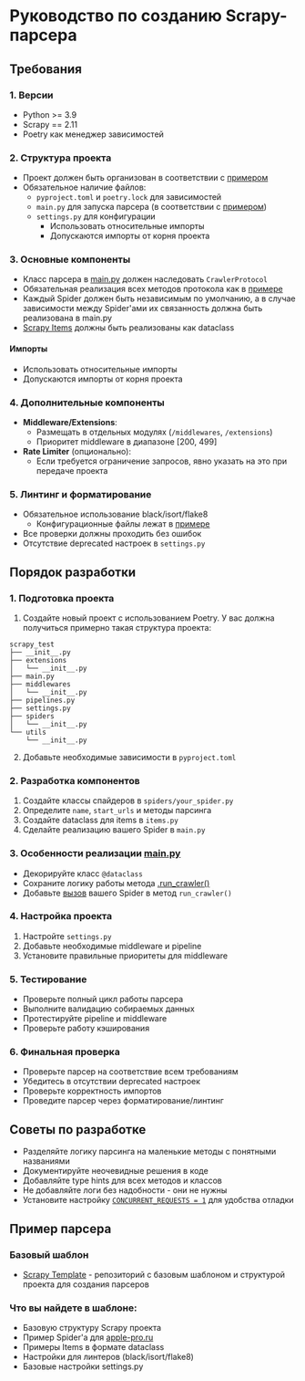 # Руководство по созданию Scrapy-парсера

## Требования

### 1. Версии
- Python >= 3.9
- Scrapy == 2.11
- Poetry как менеджер зависимостей

### 2. Структура проекта
- Проект должен быть организован в соответствии с [примером](#пример-парсера)
- Обязательное наличие файлов:
  - `pyproject.toml` и `poetry.lock` для зависимостей
  - `main.py` для запуска парсера (в соответствии с [примером](#пример-парсера))
  - `settings.py` для конфигурации
    - Использовать относительные импорты
    - Допускаются импорты от корня проекта

### 3. Основные компоненты

- Класс парсера в [main.py](https://github.com/ByteVoyager1/scrapy_templates/blob/main/example/apple_pro/main.py) должен наследовать `CrawlerProtocol`
- Обязательная реализация всех методов протокола как в [примере](#пример-парсера)
- Каждый Spider должен быть независимым по умолчанию, а в случае зависимости между Spider'ами их связанность должна быть реализована в main.py
- [Scrapy Items](https://docs.scrapy.org/en/latest/topics/items.html) должны быть реализованы как dataclass

#### Импорты
- Использовать относительные импорты
- Допускаются импорты от корня проекта

### 4. Дополнительные компоненты
- **Middleware/Extensions**: 
  - Размещать в отдельных модулях (`/middlewares`, `/extensions`)
  - Приоритет middleware в диапазоне [200, 499]
- **Rate Limiter** (опционально):
  - Если требуется ограничение запросов, явно указать на это при передаче проекта

### 5. Линтинг и форматирование
- Обязательное использование black/isort/flake8
    - Конфигурационные файлы лежат в [примере](#пример-парсера)
- Все проверки должны проходить без ошибок
- Отсутствие deprecated настроек в `settings.py`

## Порядок разработки

### 1. Подготовка проекта 
1. Создайте новый проект с использованием Poetry.
У вас должна получиться примерно такая структура проекта:
```
scrapy_test
├── __init__.py
├── extensions
│   └── __init__.py
├── main.py
├── middlewares
│   └── __init__.py
├── pipelines.py
├── settings.py
├── spiders
│   └── __init__.py
└── utils
    └── __init__.py
```
2. Добавьте необходимые зависимости в `pyproject.toml`

### 2. Разработка компонентов
1. Создайте классы спайдеров в `spiders/your_spider.py`
2. Определите `name`, `start_urls` и методы парсинга
3. Создайте dataclass для items в `items.py`
4. Сделайте реализацию вашего Spider в `main.py`

### 3. Особенности реализации [main.py](https://github.com/ByteVoyager1/scrapy_templates/blob/main/example/apple_pro/main.py)
- Декорируйте класс `@dataclass`
- Сохраните логику работы метода [.run_crawler()](https://github.com/ByteVoyager1/scrapy_templates/blob/main/example/apple_pro/main.py#L12)
- Добавьте [вызов](https://github.com/ByteVoyager1/scrapy_templates/blob/main/example/apple_pro/main.py#L13) вашего Spider в метод `run_crawler()`

### 4. Настройка проекта
1. Настройте `settings.py`
2. Добавьте необходимые middleware и pipeline
3. Установите правильные приоритеты для middleware

### 5. Тестирование
- Проверьте полный цикл работы парсера
- Выполните валидацию собираемых данных
- Протестируйте pipeline и middleware
- Проверьте работу кэширования

### 6. Финальная проверка
- Проверьте парсер на соответствие всем требованиям
- Убедитесь в отсутствии deprecated настроек
- Проверьте корректность импортов
- Проведите парсер через форматирование/линтинг

## Советы по разработке

- Разделяйте логику парсинга на маленькие методы с понятными названиями
- Документируйте неочевидные решения в коде
- Добавляйте type hints для всех методов и классов
- Не добавляйте логи без надобности - они не нужны
- Установите настройку [`CONCURRENT_REQUESTS = 1`](https://docs.scrapy.org/en/latest/topics/settings.html#concurrent-requests) для удобства отладки

## Пример парсера


### Базовый шаблон
- [Scrapy Template](https://github.com/ByteVoyager1/scrapy_templates) - репозиторий с базовым шаблоном и структурой проекта для создания парсеров

### Что вы найдете в шаблоне:
- Базовую структуру Scrapy проекта
- Пример Spider'а для [apple-pro.ru](https://apple-pro.ru/)
- Примеры Items в формате dataclass
- Настройки для линтеров (black/isort/flake8)
- Базовые настройки settings.py
